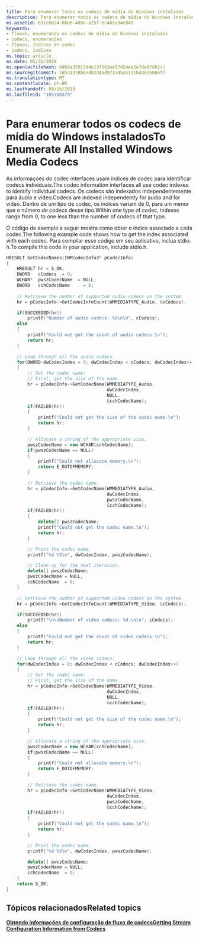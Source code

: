 ```yaml
---
title: Para enumerar todos os codecs de mídia do Windows instalados
description: Para enumerar todos os codecs de mídia do Windows instalados
ms.assetid: 651c8624-0b66-4d0e-a25f-6c4b1a94e849
keywords:
- fluxos, enumerando os codecs de mídia do Windows instalados
- codecs, enumerações
- fluxos, índices de codec
- codecs, índices
ms.topic: article
ms.date: 05/31/2018
ms.openlocfilehash: 6db9a35913dde13f563ee57d54ee5e7de87d82cc
ms.sourcegitcommit: 2d531328b6ed82d4ad971a45a5131b430c5866f7
ms.translationtype: MT
ms.contentlocale: pt-BR
ms.lasthandoff: 09/16/2019
ms.locfileid: "105780379"
---
```

# <a name="to-enumerate-all-installed-windows-media-codecs"></a><span data-ttu-id="7d558-107">Para enumerar todos os codecs de mídia do Windows instalados</span><span class="sxs-lookup"><span data-stu-id="7d558-107">To Enumerate All Installed Windows Media Codecs</span></span>

<span data-ttu-id="7d558-108">As informações do codec interfaces usam índices de codec para identificar codecs individuais.</span><span class="sxs-lookup"><span data-stu-id="7d558-108">The codec information interfaces all use codec indexes to identify individual codecs.</span></span> <span data-ttu-id="7d558-109">Os codecs são indexados independentemente para áudio e vídeo.</span><span class="sxs-lookup"><span data-stu-id="7d558-109">Codecs are indexed independently for audio and for video.</span></span> <span data-ttu-id="7d558-110">Dentro de um tipo de codec, os índices variam de 0, para um menor que o número de codecs desse tipo.</span><span class="sxs-lookup"><span data-stu-id="7d558-110">Within one type of codec, indexes range from 0, to one less than the number of codecs of that type.</span></span>

<span data-ttu-id="7d558-111">O código de exemplo a seguir mostra como obter o índice associado a cada codec.</span><span class="sxs-lookup"><span data-stu-id="7d558-111">The following example code shows how to get the index associated with each codec.</span></span> <span data-ttu-id="7d558-112">Para compilar esse código em seu aplicativo, inclua stdio. h.</span><span class="sxs-lookup"><span data-stu-id="7d558-112">To compile this code in your application, include stdio.h.</span></span>


```C++
HRESULT GetCodecNames(IWMCodecInfo3* pCodecInfo)
{
    HRESULT hr = S_OK;
    DWORD   cCodecs  = 0;
    WCHAR*  pwszCodecName  = NULL;
    DWORD   cchCodecName     = 0;
    
    // Retrieve the number of supported audio codecs on the system.
    hr = pCodecInfo->GetCodecInfoCount(WMMEDIATYPE_Audio, &cCodecs);

    if(SUCCEEDED(hr))
        printf("Number of audio codecs: %d\n\n", cCodecs);
    else
    {
        printf("Could not get the count of audio codecs.\n");
        return hr;
    }

    // Loop through all the audio codecs.
    for(DWORD dwCodecIndex = 0; dwCodecIndex < cCodecs; dwCodecIndex++)
    {
        // Get the codec name:
        // First, get the size of the name.
        hr = pCodecInfo->GetCodecName(WMMEDIATYPE_Audio, 
                                      dwCodecIndex, 
                                      NULL, 
                                      &cchCodecName);
        if(FAILED(hr))
        {
            printf("Could not get the size of the codec name.\n");
            return hr;
        }

        // Allocate a string of the appropriate size.
        pwszCodecName = new WCHAR[cchCodecName];
        if(pwszCodecName == NULL)
        {
            printf("Could not allocate memory.\n");
            return E_OUTOFMEMORY;
        }

        // Retrieve the codec name.
        hr = pCodecInfo->GetCodecName(WMMEDIATYPE_Audio, 
                                      dwCodecIndex, 
                                      pwszCodecName, 
                                      &cchCodecName);
        if(FAILED(hr))
        {
            delete[] pwszCodecName;
            printf("Could not get the codec name.\n");
            return hr;
        }

        // Print the codec name.
        printf("%d %S\n", dwCodecIndex, pwszCodecName);

        // Clean up for the next iteration.
        delete[] pwszCodecName;
        pwszCodecName = NULL;
        cchCodecName  = 0;
    }

    // Retrieve the number of supported video codecs on the system.
    hr = pCodecInfo->GetCodecInfoCount(WMMEDIATYPE_Video, &cCodecs);

    if(SUCCEEDED(hr))
        printf("\n\nNumber of video codecs: %d.\n\n", cCodecs);
    else
    {
        printf("Could not get the count of video codecs.\n");
        return hr;
    }

    // Loop through all the video codecs.
    for(dwCodecIndex = 0; dwCodecIndex < cCodecs; dwCodecIndex++)
    {
        // Get the codec name:
        // First, get the size of the name.
        hr = pCodecInfo->GetCodecName(WMMEDIATYPE_Video, 
                                      dwCodecIndex, 
                                      NULL, 
                                      &cchCodecName);
        if(FAILED(hr))
        {
            printf("Could not get the size of the codec name.\n");
            return hr;
        }

        // Allocate a string of the appropriate size.
        pwszCodecName = new WCHAR[cchCodecName];
        if(pwszCodecName == NULL)
        {
            printf("Could not allocate memory.\n");
            return E_OUTOFMEMORY;
        }

        // Retrieve the codec name.
        hr = pCodecInfo->GetCodecName(WMMEDIATYPE_Video, 
                                      dwCodecIndex, 
                                      pwszCodecName, 
                                      &cchCodecName);
        if(FAILED(hr))
        {
            printf("Could not get the codec name.\n");
            return hr;
        }

        // Print the codec name.
        printf("%d %S\n", dwCodecIndex, pwszCodecName);

        delete[] pwszCodecName;
        pwszCodecName = NULL;
        cchCodecName  = 0;
    }
    return S_OK;
}
```



## <a name="related-topics"></a><span data-ttu-id="7d558-113">Tópicos relacionados</span><span class="sxs-lookup"><span data-stu-id="7d558-113">Related topics</span></span>

<dl> <dt>

[<span data-ttu-id="7d558-114">**Obtendo informações de configuração de fluxo de codecs**</span><span class="sxs-lookup"><span data-stu-id="7d558-114">**Getting Stream Configuration Information from Codecs**</span></span>](getting-stream-configuration-information-from-codecs.md)
</dt> </dl>

 

 




